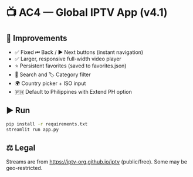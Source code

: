 # 📺 AC4 — Global IPTV App (v4.1)

## 🎯 Improvements
- ✅ Fixed ⏮ Back / ▶ Next buttons (instant navigation)
- ✅ Larger, responsive full-width video player
- ⭐ Persistent favorites (saved to favorites.json)
- 🔎 Search and 🏷️ Category filter
- 🌍 Country picker + ISO input
- 🇵🇭 Default to Philippines with Extend PH option

## ▶️ Run
```bash
pip install -r requirements.txt
streamlit run app.py
```

## ⚖️ Legal
Streams are from https://iptv-org.github.io/iptv (public/free). Some may be geo-restricted.

